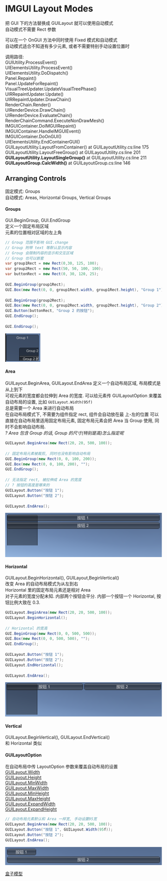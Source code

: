 ﻿IMGUI Layout Modes  
==

把 GUI 下的方法替换成 GUILayout 就可以使用自动模式  
自动模式不需要 Rect 参数  

可以在一个 OnGUI 方法中同时使用 Fixed 模式和自动模式  
自动模式适合不知道有多少元素, 或者不需要特别手动设置位置时  

调用路径:  
GUIUtility.ProcessEvent()  
UIElementsUtility.ProcessEvent()  
UIElementsUtility.DoDispatch()  
Panel.Repaint()  
Panel.UpdateForRepaint()  
VisualTreeUpdater.UpdateVisualTreePhase()  
UIRRepaintUpdater.Update()  
UIRRepaintUpdater.DrawChain()  
RenderChain.Render()  
UIRenderDevice.DrawChain()  
UIRenderDevice.EvaluateChain()  
RenderChainCommand.ExecuteNonDrawMesh()  
IMGUIContainer.DoIMGUIRepaint()  
IMGUIContainer.HandleIMGUIEvent()  
IMGUIContainer.DoOnGUI()  
UIElementsUtility.EndContainerGUI()  
GUILayoutUtility.LayoutFromContainer() at GUILayoutUtility.cs:line 175  
GUILayoutUtility.LayoutFreeGroup() at GUILayoutUtility.cs:line 201  
__GUILayoutUtility.LayoutSingleGroup()__ at GUILayoutUtility.cs:line 211  
__GUILayoutGroup.CalcWidth()__ at GUILayoutGroup.cs:line 146  

Arranging Controls  
--
固定模式: Groups  
自动模式: Areas, Horizontal Groups, Vertical Groups  

#### Groups
GUI.BeginGroup, GUI.EndGroup  
定义一个固定布局区域  
元素的位置相对区域的左上角  
```c#
// Group 范围不影响 GUI.change
// Group 附带 text 等默认显示内容
// Group 会限制内容的显示和交互区域
// Group 也可以嵌套  
var group1Rect = new Rect(0,30, 125, 100);
var group2Rect = new Rect(50, 50, 100, 100);
var buttonRect = new Rect(0, 30, 120, 25);

GUI.BeginGroup(group1Rect);
GUI.Box(new Rect(0, 0, group1Rect.width, group1Rect.height), "Group 1");

GUI.BeginGroup(group2Rect);
GUI.Box(new Rect(0, 0, group2Rect.width, group2Rect.height), "Group 2");
GUI.Button(buttonRect, "Group 2 的按钮");
GUI.EndGroup();

GUI.EndGroup();
```
![Group.png](Icons/Group.png)  

#### Area  
GUILayout.BeginArea, GUILayout.EndArea
定义一个自动布局区域, 布局模式是从上到下  
可视元素的宽度都会拉伸到 Area 的宽度.
可以给元素传 GUILayoutOption 来覆盖自动布局的设置, 比如 `GUILayout.Width(95f)`   
总是需要一个 Area 来进行自动布局  
在自动布局模式下, 不需要为组件指定 rect, 组件会自动放在最 上-左的位置
可以直接在自动布局里适用固定布局元素, 固定布局元素会把 Area 当 Group 使用, 同时不会影响自动布局.  
_? Area 包含 Group 的话, Group 的尺寸(特别是高)怎么指定呢_  
```c#
GUILayout.BeginArea(new Rect(20, 20, 500, 100));

// 固定布局元素被裁剪, 同时也没有影响自动布局
GUI.BeginGroup(new Rect(0, 0, 100, 200));
GUI.Box(new Rect(0, 0, 100, 200), "");
GUI.EndGroup();

// 无法指定 rect, 被拉伸成 Area 的宽度
// ? 按钮的高度是哪来的
GUILayout.Button("按钮 1");
GUILayout.Button("按钮 2");

GUILayout.EndArea();
```
![Area.png](Icons/Area.png)  

#### Horizontal  
GUILayout.BeginHorizontal(), GUILayout,BeginVertical()  
改变 Area 的自动布局模式为从左到右  
Horizontal 里的固定布局元素还是相对 Area  
对子元素的宽度分配未知. 
内部两个按钮会平分. 
内部一个按钮一个 Horizontal, 按钮比例大致在 0.3.  
```c#
GUILayout.BeginArea(new Rect(20, 20, 500, 100));
GUILayout.BeginHorizontal();

// Horizontal 的宽高
GUI.BeginGroup(new Rect(0, 0, 500, 500));
GUI.Box(new Rect(0, 0, 500, 500), "");
GUI.EndGroup();

GUILayout.Button("按钮 1");
GUILayout.Button("按钮 2");
GUILayout.EndHorizontal();

GUILayout.EndArea();
```
![Horizontal.png](Icons/Horizontal.png)  

#### Vertical  
GUILayout.BeginVertical(), GUILayout.EndVertical()  
和 Horizontal 类似  

#### GUILayoutOption  
在自动布局中传 LayoutOption 参数来覆盖自动布局的设置  
[GUILayout.Width](https://docs.unity3d.com/2021.3/Documentation/ScriptReference/GUILayout.Width.html)  
[GUILayout.Height](https://docs.unity3d.com/2021.3/Documentation/ScriptReference/GUILayout.Height.html)  
[GUILayout.MinWidth](https://docs.unity3d.com/2021.3/Documentation/ScriptReference/GUILayout.MinWidth.html)  
[GUILayout.MaxWidth](https://docs.unity3d.com/2021.3/Documentation/ScriptReference/GUILayout.MaxWidth.html)  
[GUILayout.MinHeight](https://docs.unity3d.com/2021.3/Documentation/ScriptReference/GUILayout.MinHeight.html)  
[GUILayout.MaxHeight](https://docs.unity3d.com/2021.3/Documentation/ScriptReference/GUILayout.MaxHeight.html)  
[GUILayout.ExpandWidth](https://docs.unity3d.com/2021.3/Documentation/ScriptReference/GUILayout.ExpandWidth.html)  
[GUILayout.ExpandHeight](https://docs.unity3d.com/2021.3/Documentation/ScriptReference/GUILayout.ExpandHeight.html)  
```c#
// 自动布局元素默认和 Area 一样宽, 手动设置95宽
GUILayout.BeginArea(new Rect(20, 20, 500, 100));
GUILayout.Button("按钮 1", GUILayout.Width(95f));
GUILayout.Button("按钮 2");
GUILayout.EndArea();
```
![GUILayoutOption](Icons/GUILayoutOption.png)  


[盒子模型](https://www.w3.org/TR/css-box-3/)  